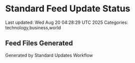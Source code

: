 # Standard Feed Update Status
Last updated: Wed Aug 20 04:28:29 UTC 2025
Categories: technology,business,world

## Feed Files Generated

Generated by Standard Updates Workflow
